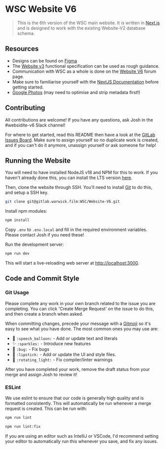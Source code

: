 # WSC Website V6
> This is the 6th version of the WSC main website. It is written in [Next.js](https://nextjs.org/) and is designed to work with the existing Website-V2 database schema.

## Resources
* Designs can be found on [Figma](https://www.figma.com/file/zXtnJxRgcaZmosPbCUGbGF/Website-V6?type=design&node-id=176-1667&mode=design&t=7zVnAXb6QF788p3H-0)
* The [Website v3](https://wiki.warwick.film/wiki/Functional_Spec_(Website_Version_3)) functional specification can be used as rough guidance.
* Communication with WSC as a whole is done on the [Website V6](https://discourse.warwick.film/t/website-v6/6548) forum page.
* Make sure to familiarise yourself with the [NextJS Documentation](https://nextjs.org/docs) before getting started.
* [Google Photos](***REMOVED***) (may need to optimise and strip metadata first!)

## Contributing
All contributions are welcome! If you have any questions, ask Josh in the #websidite-v6 Slack channel!

For where to get started, read this README then have a look at the [GitLab Issues Board](https://gitlab.warwick.film/WSC/Website-V6/-/issues). Make sure to assign yourself so no duplicate work is created, and if you can't do it anymore, unassign yourself or ask someone for help!

## Running the Website
You will need to have installed NodeJS v18 and NPM for this to work. If you haven't already done this, you can install the LTS version [here](https://nodejs.org/en/download).

Then, clone the website through SSH. You'll need to install [Git](https://git-scm.com/downloads) to do this, and setup a SSH key.
```bash
git clone git@gitlab.warwick.film:WSC/Website-V6.git
```

Install npm modules:
```bash
npm install
```

Copy `.env` to `.env.local` and fill in the required environment variables. Please contact Josh if you need these!

Run the development server:
```bash
npm run dev
```

This will start a live-reloading web server at [http://localhost:3000](http://localhost:3000).


## Code and Commit Style
### Git Usage
Please complete any work in your own branch related to the issue you are completing. You can click 'Create Merge Request' on the issue to do this, and then create a branch when asked.

When committing changes, precede your message with a [Gitmoji](https://gitmoji.dev/) so it's easy to see what you have done. The most common ones you may use are:
* 💬 `:speech_balloon:` - Add or update text and literals
* ✨ `:sparkles:` - Introduce new features
* 🐛 `:bug:` - Fix bugs
* 💄 `:lipstick:` - Add or update the UI and style files.
* 🚨 `:rotating_light:` - Fix compiler/linter warnings

After you have completed your work, remove the draft status from your merge and assign Josh to review it!

### ESLint
We use eslint to ensure that our code is generally high quality and is formatted consistently. This will automatically be run whenever a merge request is created. This can be run with:
```bash
npm run lint
```

```bash
npm run lint:fix
```

If you are using an editor such as IntelliJ or VSCode, I'd recommend setting your editor to automatically run this whenever you save, and fix any issues.